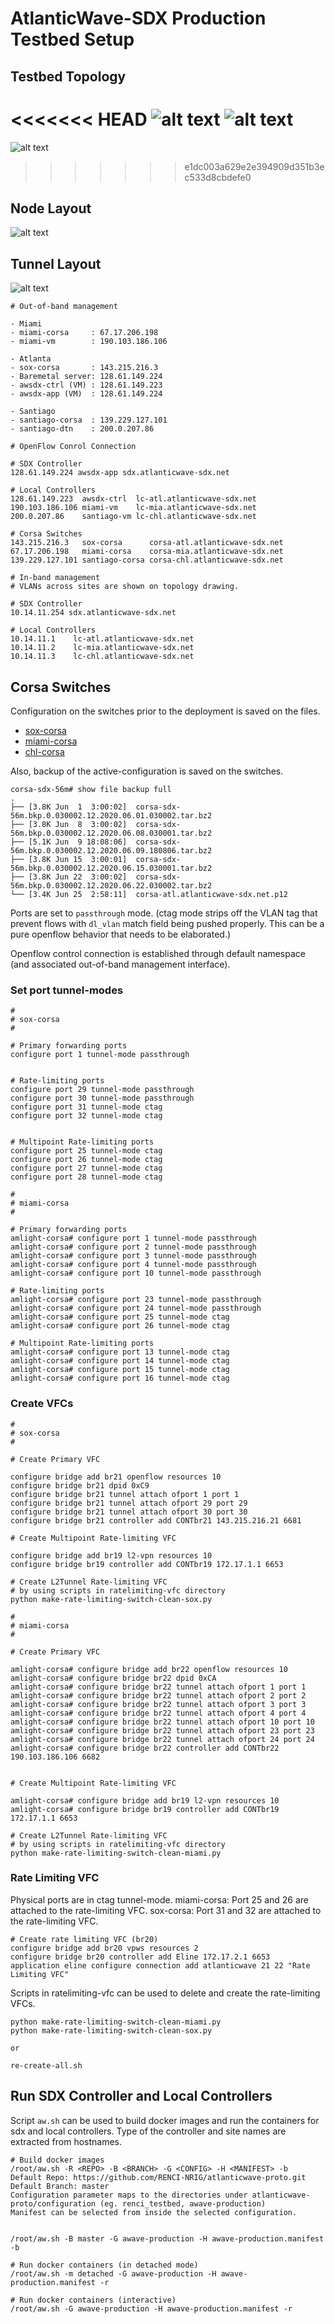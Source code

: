 # AtlanticWave-SDX Production Testbed Setup 

## Testbed Topology

<<<<<<< HEAD
![alt text](figures/AW-SDX-Production_Setup-0-Topology.png)
![alt text](figures/AW-SDX-Production_Setup-Topology-amlight.png)
=======
![alt text](figures/AW-SDX-Production_Setup-1-Topology.png)
>>>>>>> e1dc003a629e2e394909d351b3ec533d8cbdefe0

## Node Layout

![alt text](figures/AW-SDX-Production_Setup-2-Node_Layout.png)

## Tunnel Layout

![alt text](figures/AW-SDX-Production_Setup-3-Tunnel_Layout-L2Multipoint.png)


```
# Out-of-band management

- Miami
- miami-corsa     : 67.17.206.198
- miami-vm        : 190.103.186.106

- Atlanta
- sox-corsa       : 143.215.216.3
- Baremetal server: 128.61.149.224
- awsdx-ctrl (VM) : 128.61.149.223
- awsdx-app (VM)  : 128.61.149.224

- Santiago
- santiago-corsa  : 139.229.127.101
- santiago-dtn    : 200.0.207.86

# OpenFlow Conrol Connection

# SDX Controller
128.61.149.224 awsdx-app sdx.atlanticwave-sdx.net

# Local Controllers 
128.61.149.223  awsdx-ctrl  lc-atl.atlanticwave-sdx.net
190.103.186.106 miami-vm    lc-mia.atlanticwave-sdx.net
200.0.207.86    santiago-vm lc-chl.atlanticwave-sdx.net

# Corsa Switches
143.215.216.3   sox-corsa      corsa-atl.atlanticwave-sdx.net
67.17.206.198   miami-corsa    corsa-mia.atlanticwave-sdx.net
139.229.127.101 santiago-corsa corsa-chl.atlanticwave-sdx.net

```

```
# In-band management
# VLANs across sites are shown on topology drawing.

# SDX Controller
10.14.11.254 sdx.atlanticwave-sdx.net

# Local Controllers
10.14.11.1    lc-atl.atlanticwave-sdx.net
10.14.11.2    lc-mia.atlanticwave-sdx.net
10.14.11.3    lc-chl.atlanticwave-sdx.net

```

## Corsa Switches

Configuration on the switches prior to the deployment is saved on the files.
- [sox-corsa](config/sox-corsa.cfg)
- [miami-corsa](config/miami-corsa.cfg)
- [chl-corsa](config/chl-corsa.cfg)

Also, backup of the active-configuration is saved on the switches.

```
corsa-sdx-56m# show file backup full 
.
├── [3.8K Jun  1  3:00:02]  corsa-sdx-56m.bkp.0.030002.12.2020.06.01.030002.tar.bz2
├── [3.8K Jun  8  3:00:02]  corsa-sdx-56m.bkp.0.030002.12.2020.06.08.030001.tar.bz2
├── [5.1K Jun  9 18:08:06]  corsa-sdx-56m.bkp.0.030002.12.2020.06.09.180806.tar.bz2
├── [3.8K Jun 15  3:00:01]  corsa-sdx-56m.bkp.0.030002.12.2020.06.15.030001.tar.bz2
├── [3.8K Jun 22  3:00:02]  corsa-sdx-56m.bkp.0.030002.12.2020.06.22.030002.tar.bz2
└── [3.4K Jun 25  2:58:11]  corsa-atl.atlanticwave-sdx.net.p12
```


Ports are set to `passthrough` mode. (ctag mode strips off the VLAN tag that prevent flows with `dl_vlan` match field being pushed properly. This can be a pure openflow behavior that needs to be elaborated.)

Openflow control connection is established through default namespace (and associated out-of-band management interface).


### Set port tunnel-modes


```
#
# sox-corsa
#

# Primary forwarding ports
configure port 1 tunnel-mode passthrough 


# Rate-limiting ports 
configure port 29 tunnel-mode passthrough 
configure port 30 tunnel-mode passthrough
configure port 31 tunnel-mode ctag
configure port 32 tunnel-mode ctag


# Multipoint Rate-limiting ports
configure port 25 tunnel-mode ctag
configure port 26 tunnel-mode ctag
configure port 27 tunnel-mode ctag
configure port 28 tunnel-mode ctag

```

```
#
# miami-corsa
#

# Primary forwarding ports
amlight-corsa# configure port 1 tunnel-mode passthrough 
amlight-corsa# configure port 2 tunnel-mode passthrough
amlight-corsa# configure port 3 tunnel-mode passthrough
amlight-corsa# configure port 4 tunnel-mode passthrough
amlight-corsa# configure port 10 tunnel-mode passthrough

# Rate-limiting ports 
amlight-corsa# configure port 23 tunnel-mode passthrough 
amlight-corsa# configure port 24 tunnel-mode passthrough
amlight-corsa# configure port 25 tunnel-mode ctag
amlight-corsa# configure port 26 tunnel-mode ctag

# Multipoint Rate-limiting ports
amlight-corsa# configure port 13 tunnel-mode ctag
amlight-corsa# configure port 14 tunnel-mode ctag
amlight-corsa# configure port 15 tunnel-mode ctag
amlight-corsa# configure port 16 tunnel-mode ctag
```




### Create VFCs 

```
#
# sox-corsa
#

# Create Primary VFC

configure bridge add br21 openflow resources 10
configure bridge br21 dpid 0xC9
configure bridge br21 tunnel attach ofport 1 port 1
configure bridge br21 tunnel attach ofport 29 port 29
configure bridge br21 tunnel attach ofport 30 port 30
configure bridge br21 controller add CONTbr21 143.215.216.21 6681

# Create Multipoint Rate-limiting VFC

configure bridge add br19 l2-vpn resources 10
configure bridge br19 controller add CONTbr19 172.17.1.1 6653 

# Create L2Tunnel Rate-limiting VFC
# by using scripts in ratelimiting-vfc directory
python make-rate-limiting-switch-clean-sox.py

```

```
#
# miami-corsa
#

# Create Primary VFC

amlight-corsa# configure bridge add br22 openflow resources 10
amlight-corsa# configure bridge br22 dpid 0xCA
amlight-corsa# configure bridge br22 tunnel attach ofport 1 port 1
amlight-corsa# configure bridge br22 tunnel attach ofport 2 port 2
amlight-corsa# configure bridge br22 tunnel attach ofport 3 port 3
amlight-corsa# configure bridge br22 tunnel attach ofport 4 port 4
amlight-corsa# configure bridge br22 tunnel attach ofport 10 port 10
amlight-corsa# configure bridge br22 tunnel attach ofport 23 port 23
amlight-corsa# configure bridge br22 tunnel attach ofport 24 port 24
amlight-corsa# configure bridge br22 controller add CONTbr22 190.103.186.106 6682


# Create Multipoint Rate-limiting VFC

amlight-corsa# configure bridge add br19 l2-vpn resources 10
amlight-corsa# configure bridge br19 controller add CONTbr19 172.17.1.1 6653 

# Create L2Tunnel Rate-limiting VFC
# by using scripts in ratelimiting-vfc directory
python make-rate-limiting-switch-clean-miami.py
```


### Rate Limiting VFC

Physical ports are in ctag tunnel-mode.
miami-corsa: Port 25 and 26 are attached to the rate-limiting VFC.
sox-corsa: Port 31 and 32 are attached to the rate-limiting VFC.

```
# Create rate limiting VFC (br20) 
configure bridge add br20 vpws resources 2
configure bridge br20 controller add Eline 172.17.2.1 6653
application eline configure connection add atlanticwave 21 22 "Rate Limiting VFC"
```

Scripts in ratelimiting-vfc can be used to delete and create the rate-limiting VFCs.

```
python make-rate-limiting-switch-clean-miami.py 
python make-rate-limiting-switch-clean-sox.py 

or 

re-create-all.sh

```


## Run SDX Controller and Local Controllers

Script `aw.sh` can be used to build docker images and run the containers for sdx and local controllers.
Type of the controller and site names are extracted from hostnames. 

```
# Build docker images
/root/aw.sh -R <REPO> -B <BRANCH> -G <CONFIG> -H <MANIFEST> -b
Default Repo: https://github.com/RENCI-NRIG/atlanticwave-proto.git
Default Branch: master
Configuration parameter maps to the directories under atlanticwave-proto/configuration (eg. renci_testbed, awave-production)
Manifest can be selected from inside the selected configuration.


/root/aw.sh -B master -G awave-production -H awave-production.manifest -b

# Run docker containers (in detached mode)
/root/aw.sh -m detached -G awave-production -H awave-production.manifest -r 

# Run docker containers (interactive)
/root/aw.sh -G awave-production -H awave-production.manifest -r 
```

